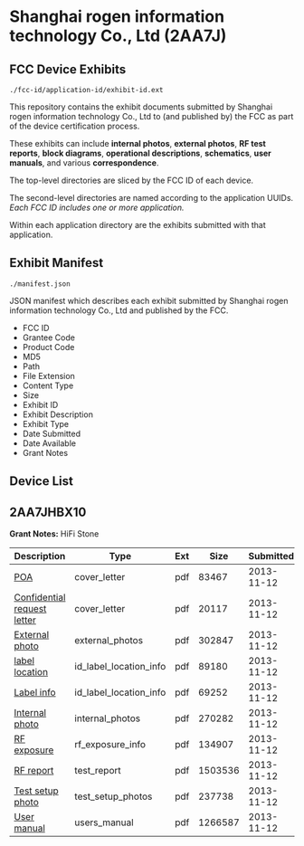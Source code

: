 # Shanghai rogen information technology Co., Ltd (2AA7J)
## FCC Device Exhibits

```
./fcc-id/application-id/exhibit-id.ext
```

This repository contains the exhibit documents submitted by Shanghai rogen information technology Co., Ltd to (and published by) the FCC as part of the device certification process.

These exhibits can include **internal photos**, **external photos**, **RF test reports**, **block diagrams**, **operational descriptions**, **schematics**, **user manuals**, and various **correspondence**.

The top-level directories are sliced by the FCC ID of each device.

The second-level directories are named according to the application UUIDs. *Each FCC ID includes one or more application.*

Within each application directory are the exhibits submitted with that application. 

## Exhibit Manifest

```
./manifest.json
```

JSON manifest which describes each exhibit submitted by Shanghai rogen information technology Co., Ltd and published by the FCC.

- FCC ID
- Grantee Code
- Product Code
- MD5
- Path
- File Extension
- Content Type
- Size
- Exhibit ID
- Exhibit Description
- Exhibit Type
- Date Submitted
- Date Available
- Grant Notes

## Device List
## 2AA7JHBX10
**Grant Notes:** HiFi Stone

| Description | Type | Ext | Size | Submitted | Available |
| ----------- | ---- | --- | ---- | --------- | --------- |
| [POA](2AA7JHBX10/f935fe229d5d972533edd501bbbde775/2116457.pdf) | cover_letter | pdf | 83467 | 2013-11-12 | 2013-11-12 |
| [Confidential request letter](2AA7JHBX10/f935fe229d5d972533edd501bbbde775/2116458.pdf) | cover_letter | pdf | 20117 | 2013-11-12 | 2013-11-12 |
| [External photo](2AA7JHBX10/f935fe229d5d972533edd501bbbde775/2116466.pdf) | external_photos | pdf | 302847 | 2013-11-12 | 2013-11-12 |
| [label location](2AA7JHBX10/f935fe229d5d972533edd501bbbde775/2116465.pdf) | id_label_location_info | pdf | 89180 | 2013-11-12 | 2013-11-12 |
| [Label info](2AA7JHBX10/f935fe229d5d972533edd501bbbde775/2116468.pdf) | id_label_location_info | pdf | 69252 | 2013-11-12 | 2013-11-12 |
| [Internal photo](2AA7JHBX10/f935fe229d5d972533edd501bbbde775/2116467.pdf) | internal_photos | pdf | 270282 | 2013-11-12 | 2013-11-12 |
| [RF exposure](2AA7JHBX10/f935fe229d5d972533edd501bbbde775/2116462.pdf) | rf_exposure_info | pdf | 134907 | 2013-11-12 | 2013-11-12 |
| [RF report](2AA7JHBX10/f935fe229d5d972533edd501bbbde775/2116463.pdf) | test_report | pdf | 1503536 | 2013-11-12 | 2013-11-12 |
| [Test setup photo](2AA7JHBX10/f935fe229d5d972533edd501bbbde775/2116464.pdf) | test_setup_photos | pdf | 237738 | 2013-11-12 | 2013-11-12 |
| [User manual](2AA7JHBX10/f935fe229d5d972533edd501bbbde775/2116469.pdf) | users_manual | pdf | 1266587 | 2013-11-12 | 2013-11-12 |
